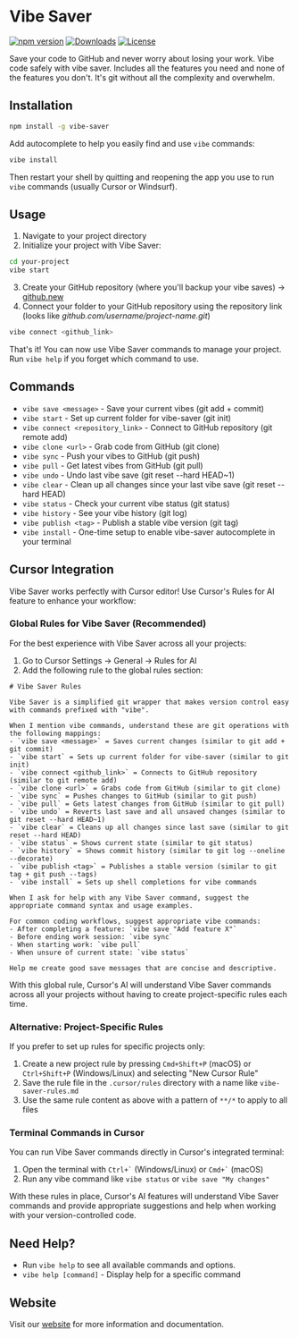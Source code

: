 # Vibe Saver

[![npm version](https://img.shields.io/npm/v/vibe-saver.svg)](https://www.npmjs.com/package/vibe-saver)
[![Downloads](https://img.shields.io/npm/dy/vibe-saver)](https://www.npmjs.com/package/vibe-saver)
[![License](https://img.shields.io/npm/l/vibe-saver)](https://github.com/bryceyork/vibe-saver/blob/main/LICENSE.md)

Save your code to GitHub and never worry about losing your work. Vibe code safely with vibe saver. Includes all the features you need and none of the features you don't. It's git without all the complexity and overwhelm.

## Installation

```bash
npm install -g vibe-saver
```

Add autocomplete to help you easily find and use `vibe` commands:

```bash
vibe install
```

Then restart your shell by quitting and reopening the app you use to run `vibe` commands (usually Cursor or Windsurf).

## Usage

1. Navigate to your project directory
2. Initialize your project with Vibe Saver:

```bash
cd your-project
vibe start
```

3. Create your GitHub repository (where you'll backup your vibe saves) → [github.new](github.new)
4. Connect your folder to your GitHub repository using the repository link (looks like _github.com/username/project-name.git_)

```bash
vibe connect <github_link>
```

That's it! You can now use Vibe Saver commands to manage your project. Run `vibe help` if you forget which command to use.

## Commands

- `vibe save <message>` - Save your current vibes (git add + commit)
- `vibe start` - Set up current folder for vibe-saver (git init)
- `vibe connect <repository_link>` - Connect to GitHub repository (git remote add)
- `vibe clone <url>` - Grab code from GitHub (git clone)
- `vibe sync` - Push your vibes to GitHub (git push)
- `vibe pull` - Get latest vibes from GitHub (git pull)
- `vibe undo` - Undo last vibe save (git reset --hard HEAD~1)
- `vibe clear` - Clean up all changes since your last vibe save (git reset --hard HEAD)
- `vibe status` - Check your current vibe status (git status)
- `vibe history` - See your vibe history (git log)
- `vibe publish <tag>` - Publish a stable vibe version (git tag)
- `vibe install` - One-time setup to enable vibe-saver autocomplete in your terminal

## Cursor Integration

Vibe Saver works perfectly with Cursor editor! Use Cursor's Rules for AI feature to enhance your workflow:

### Global Rules for Vibe Saver (Recommended)

For the best experience with Vibe Saver across all your projects:

1. Go to Cursor Settings → General → Rules for AI
2. Add the following rule to the global rules section:

```
# Vibe Saver Rules

Vibe Saver is a simplified git wrapper that makes version control easy with commands prefixed with "vibe".

When I mention vibe commands, understand these are git operations with the following mappings:
- `vibe save <message>` = Saves current changes (similar to git add + git commit)
- `vibe start` = Sets up current folder for vibe-saver (similar to git init)
- `vibe connect <github_link>` = Connects to GitHub repository (similar to git remote add)
- `vibe clone <url>` = Grabs code from GitHub (similar to git clone)
- `vibe sync` = Pushes changes to GitHub (similar to git push)
- `vibe pull` = Gets latest changes from GitHub (similar to git pull)
- `vibe undo` = Reverts last save and all unsaved changes (similar to git reset --hard HEAD~1)
- `vibe clear` = Cleans up all changes since last save (similar to git reset --hard HEAD)
- `vibe status` = Shows current state (similar to git status)
- `vibe history` = Shows commit history (similar to git log --oneline --decorate)
- `vibe publish <tag>` = Publishes a stable version (similar to git tag + git push --tags)
- `vibe install` = Sets up shell completions for vibe commands

When I ask for help with any Vibe Saver command, suggest the appropriate command syntax and usage examples.

For common coding workflows, suggest appropriate vibe commands:
- After completing a feature: `vibe save "Add feature X"`
- Before ending work session: `vibe sync`
- When starting work: `vibe pull`
- When unsure of current state: `vibe status`

Help me create good save messages that are concise and descriptive.
```

With this global rule, Cursor's AI will understand Vibe Saver commands across all your projects without having to create project-specific rules each time.

### Alternative: Project-Specific Rules

If you prefer to set up rules for specific projects only:

1. Create a new project rule by pressing `Cmd+Shift+P` (macOS) or `Ctrl+Shift+P` (Windows/Linux) and selecting "New Cursor Rule"
2. Save the rule file in the `.cursor/rules` directory with a name like `vibe-saver-rules.md`
3. Use the same rule content as above with a pattern of `**/*` to apply to all files

### Terminal Commands in Cursor

You can run Vibe Saver commands directly in Cursor's integrated terminal:

1. Open the terminal with `` Ctrl+` `` (Windows/Linux) or `` Cmd+` `` (macOS)
2. Run any vibe command like `vibe status` or `vibe save "My changes"`

With these rules in place, Cursor's AI features will understand Vibe Saver commands and provide appropriate suggestions and help when working with your version-controlled code.

## Need Help?

- Run `vibe help` to see all available commands and options.
- `vibe help [command]` - Display help for a specific command

## Website

Visit our [website](https://bryceyork.github.io/vibe-saver/) for more information and documentation.